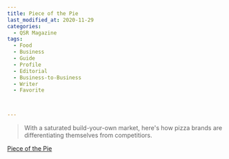 ```yaml
---
title: Piece of the Pie
last_modified_at: 2020-11-29
categories:
  - QSR Magazine
tags:
  - Food
  - Business
  - Guide
  - Profile
  - Editorial 
  - Business-to-Business
  - Writer
  - Favorite



---
```


> With a saturated build-your-own market, here's how pizza brands are differentiating themselves from competitiors.

[Piece of the Pie](http://www.ourdigitalmags.com/publication/?i=604337&ver=html5&p=27)
